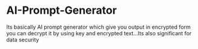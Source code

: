 # AI-Prompt-Generator
Its basically AI prompt generator which give you output in encrypted form you can decrypt it by using key and encrypted text...Its also significant for data security
